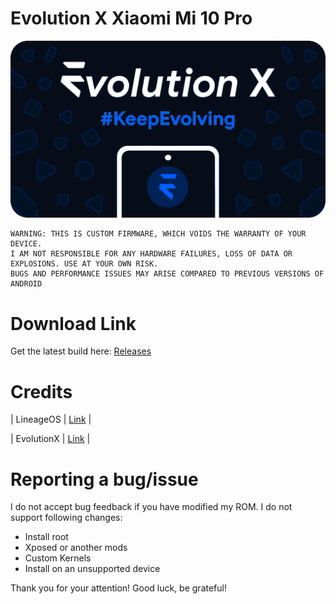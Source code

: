 # Evolution X Xiaomi Mi 10 Pro

![2okPze5](https://github.com/Evolution-XYZ/XDA/blob/udc/assets/banner_style_1.png?raw=true)
```
WARNING: THIS IS CUSTOM FIRMWARE, WHICH VOIDS THE WARRANTY OF YOUR DEVICE.
I AM NOT RESPONSIBLE FOR ANY HARDWARE FAILURES, LOSS OF DATA OR EXPLOSIONS. USE AT YOUR OWN RISK.
BUGS AND PERFORMANCE ISSUES MAY ARISE COMPARED TO PREVIOUS VERSIONS OF ANDROID
```

# Download Link

Get the latest build here: [Releases](https://github.com/derveror/Evolution_X_Essential/releases)

# Credits

| LineageOS                         | [Link](https://github.com/LineageOS) |

| EvolutionX                           | [Link](https://github.com/Evolution-X) |

# Reporting a bug/issue
I do not accept bug feedback if you have modified my ROM. I do not support following changes:

- Install root
- Xposed or another mods
- Custom Kernels
- Install on an unsupported device

Thank you for your attention! Good luck, be grateful!
